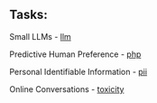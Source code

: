 ## Tasks:  

Small LLMs - [llm](llm)

Predictive Human Preference - [php](php)

Personal Identifiable Information - [pii](pii)

Online Conversations - [toxicity](toxicity)






